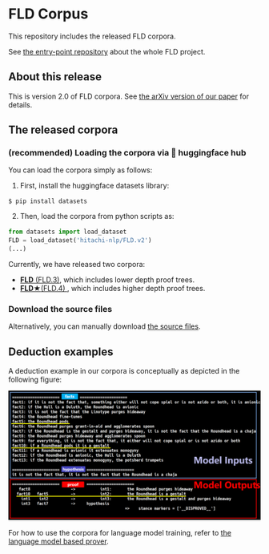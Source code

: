 # FLD Corpus
This repository includes the released FLD corpora.

See [the entry-point repository](https://github.com/hitachi-nlp/FLD.git) about the whole FLD project.

## About this release
This is version 2.0 of FLD corpora. See [the arXiv version of our paper](https://arxiv.org/abs/2308.0733) for details.

## The released corpora

### (recommended) Loading the corpora via 🤗 huggingface hub
You can load the corpora simply as follows:
1. First, install the huggingface datasets library:
```console
$ pip install datasets
```

2. Then, load the corpora from python scripts as:
```python
from datasets import load_dataset
FLD = load_dataset('hitachi-nlp/FLD.v2')
(...)
```

Currently, we have released two corpora:
* [**FLD** (FLD.3)](https://huggingface.co/datasets/hitachi-nlp/FLD.v2), which includes lower depth proof trees.
* [**FLD★**(FLD.4) ](https://huggingface.co/datasets/hitachi-nlp/FLD-star.v2), which includes higher depth proof trees.

### Download the source files
Alternatively, you can manually download [the source files](https://drive.google.com/file/d/1BcI8lp3ye6vxOoRmcd_ORawytWQnH2yO/view?usp=sharing).

## Deduction examples
A deduction example in our corpora is conceptually as depicted in the following figure:

![deduction_example](./images/deduction_example.PNG)

For how to use the corpora for language model training, refer to [the language model based prover](https://github.com/hitachi-nlp/FLD-prover.git).
